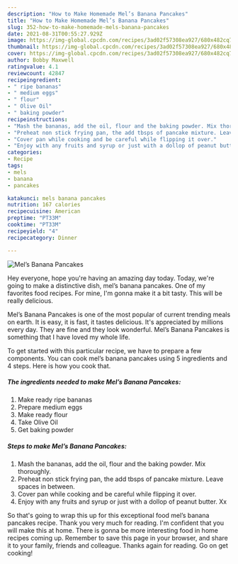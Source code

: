 ```yaml
---
description: "How to Make Homemade Mel’s Banana Pancakes"
title: "How to Make Homemade Mel’s Banana Pancakes"
slug: 352-how-to-make-homemade-mels-banana-pancakes
date: 2021-08-31T00:55:27.929Z
image: https://img-global.cpcdn.com/recipes/3ad02f57308ea927/680x482cq70/mels-banana-pancakes-recipe-main-photo.jpg
thumbnail: https://img-global.cpcdn.com/recipes/3ad02f57308ea927/680x482cq70/mels-banana-pancakes-recipe-main-photo.jpg
cover: https://img-global.cpcdn.com/recipes/3ad02f57308ea927/680x482cq70/mels-banana-pancakes-recipe-main-photo.jpg
author: Bobby Maxwell
ratingvalue: 4.1
reviewcount: 42847
recipeingredient:
- " ripe bananas"
- " medium eggs"
- " flour"
- " Olive Oil"
- " baking powder"
recipeinstructions:
- "Mash the bananas, add the oil, flour and the baking powder. Mix thoroughly."
- "Preheat non stick frying pan, the add tbsps of pancake mixture. Leave spaces in between."
- "Cover pan while cooking and be careful while flipping it over."
- "Enjoy with any fruits and syrup or just with a dollop of peanut butter. Xx"
categories:
- Recipe
tags:
- mels
- banana
- pancakes

katakunci: mels banana pancakes 
nutrition: 167 calories
recipecuisine: American
preptime: "PT33M"
cooktime: "PT33M"
recipeyield: "4"
recipecategory: Dinner

---
```



![Mel’s Banana Pancakes](https://img-global.cpcdn.com/recipes/3ad02f57308ea927/680x482cq70/mels-banana-pancakes-recipe-main-photo.jpg)

Hey everyone, hope you're having an amazing day today. Today, we're going to make a distinctive dish, mel’s banana pancakes. One of my favorites food recipes. For mine, I'm gonna make it a bit tasty. This will be really delicious.

Mel’s Banana Pancakes is one of the most popular of current trending meals on earth. It is easy, it is fast, it tastes delicious. It's appreciated by millions every day. They are fine and they look wonderful. Mel’s Banana Pancakes is something that I have loved my whole life.




To get started with this particular recipe, we have to prepare a few components. You can cook mel’s banana pancakes using 5 ingredients and 4 steps. Here is how you cook that.

<!--inarticleads1-->

##### The ingredients needed to make Mel’s Banana Pancakes:

1. Make ready  ripe bananas
1. Prepare  medium eggs
1. Make ready  flour
1. Take  Olive Oil
1. Get  baking powder




<!--inarticleads2-->

##### Steps to make Mel’s Banana Pancakes:

1. Mash the bananas, add the oil, flour and the baking powder. Mix thoroughly.
1. Preheat non stick frying pan, the add tbsps of pancake mixture. Leave spaces in between.
1. Cover pan while cooking and be careful while flipping it over.
1. Enjoy with any fruits and syrup or just with a dollop of peanut butter. Xx




So that's going to wrap this up for this exceptional food mel’s banana pancakes recipe. Thank you very much for reading. I'm confident that you will make this at home. There is gonna be more interesting food in home recipes coming up. Remember to save this page in your browser, and share it to your family, friends and colleague. Thanks again for reading. Go on get cooking!

